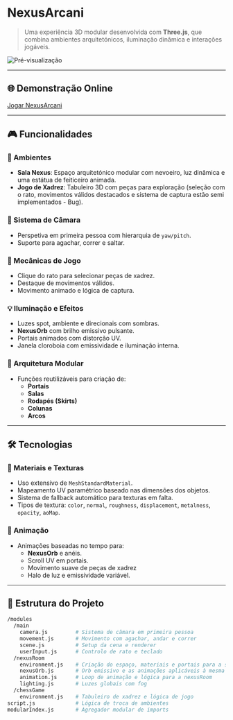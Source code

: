 # NexusArcani

> Uma experiência 3D modular desenvolvida com **Three.js**, que combina ambientes arquitetónicos, iluminação dinâmica e interações jogáveis.

![Pré-visualização](https://joaopnvieira.github.io/NexusArcani/)

---

## 🌐 Demonstração Online
[Jogar NexusArcani](https://joaopnvieira.github.io/NexusArcani/)

---

## 🎮 Funcionalidades

### 🏰 Ambientes
- **Sala Nexus**: Espaço arquitetónico modular com nevoeiro, luz dinâmica e uma estátua de feiticeiro animada.
- **Jogo de Xadrez**: Tabuleiro 3D com peças para exploração (seleção com o rato, movimentos válidos destacados e sistema de captura estão semi implementados - Bug).

### 🎥 Sistema de Câmara
- Perspetiva em primeira pessoa com hierarquia de `yaw/pitch`.
- Suporte para agachar, correr e saltar.

### 🧠 Mecânicas de Jogo
- Clique do rato para selecionar peças de xadrez.
- Destaque de movimentos válidos.
- Movimento animado e lógica de captura.

### 💡 Iluminação e Efeitos
- Luzes spot, ambiente e direcionais com sombras.
- **NexusOrb** com brilho emissivo pulsante.
- Portais animados com distorção UV.
- Janela cloroboia com emissividade e iluminação interna.

### 🧱 Arquitetura Modular
- Funções reutilizáveis para criação de:
  - **Portais**
  - **Salas**
  - **Rodapés (Skirts)**
  - **Colunas**
  - **Arcos**

---

## 🛠️ Tecnologias

### 🎨 Materiais e Texturas
- Uso extensivo de `MeshStandardMaterial`.
- Mapeamento UV paramétrico baseado nas dimensões dos objetos.
- Sistema de fallback automático para texturas em falta.
- Tipos de textura: `color`, `normal`, `roughness`, `displacement`, `metalness`, `opacity`, `aoMap`.

### 🔁 Animação
- Animações baseadas no tempo para:
  - **NexusOrb** e anéis.
  - Scroll UV em portais.
  - Movimento suave de peças de xadrez
  - Halo de luz e emissividade variável.

---

## 📁 Estrutura do Projeto

```bash
/modules
  /main
    camera.js         # Sistema de câmara em primeira pessoa
    movement.js       # Movimento com agachar, andar e correr
    scene.js          # Setup da cena e renderer
    userInput.js      # Controlo de rato e teclado
  /nexusRoom
    environment.js    # Criação do espaço, materiais e portais para a sala principal (Nexus Room)
    nexusOrb.js       # Orb emissivo e as animações aplicáveis à mesma
    animation.js      # Loop de animação e lógica para a nexusRoom
    lighting.js       # Luzes globais com fog
  /chessGame
    environment.js    # Tabuleiro de xadrez e lógica de jogo
script.js             # Lógica de troca de ambientes
modularIndex.js       # Agregador modular de imports
